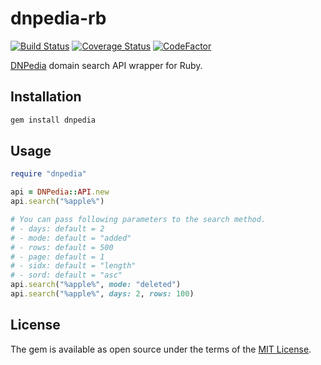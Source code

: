 # dnpedia-rb

[![Build Status](https://travis-ci.com/ninoseki/dnpedia-rb.svg?branch=master)](https://travis-ci.com/ninoseki/dnpedia-rb)
[![Coverage Status](https://coveralls.io/repos/github/ninoseki/dnpedia-rb/badge.svg?branch=master)](https://coveralls.io/github/ninoseki/dnpedia-rb?branch=master)
[![CodeFactor](https://www.codefactor.io/repository/github/ninoseki/dnpedia-rb/badge)](https://www.codefactor.io/repository/github/ninoseki/dnpedia-rb)

[DNPedia](https://dnpedia.com/) domain search API wrapper for Ruby.

## Installation

```bash
gem install dnpedia
```

## Usage

```ruby
require "dnpedia"

api = DNPedia::API.new
api.search("%apple%")

# You can pass following parameters to the search method.
# - days: default = 2
# - mode: default = "added"
# - rows: default = 500
# - page: default = 1
# - sidx: default = "length"
# - sord: default = "asc"
api.search("%apple%", mode: "deleted")
api.search("%apple%", days: 2, rows: 100)
```

## License

The gem is available as open source under the terms of the [MIT License](https://opensource.org/licenses/MIT).
